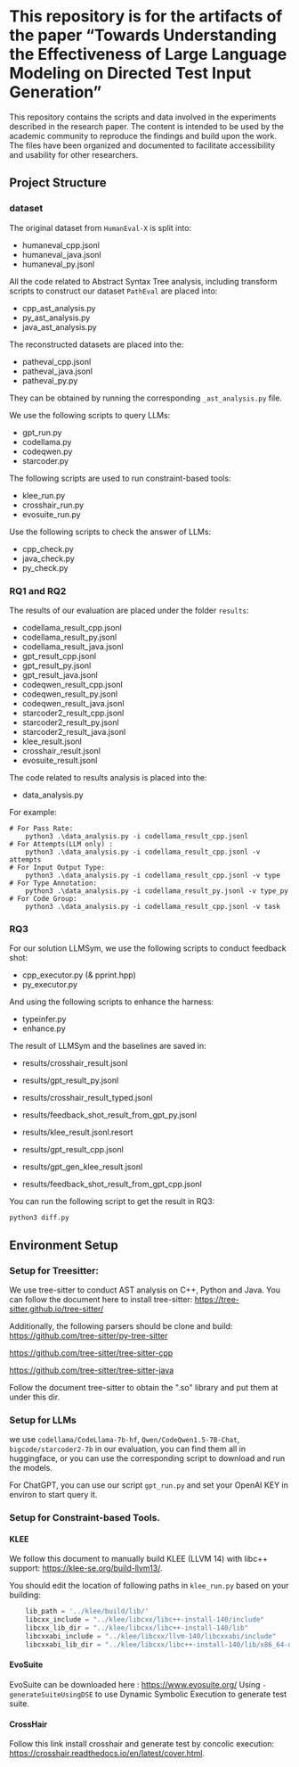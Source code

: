 # This repository is for the artifacts of the paper “Towards Understanding the Effectiveness of Large Language Modeling on Directed Test Input Generation”

This repository contains the scripts and data involved in the experiments described in the research paper. The content is intended to be used by the academic community to reproduce the findings and build upon the work. The files have been organized and documented to facilitate accessibility and usability for other researchers.

## Project Structure

### dataset
The original dataset from `HumanEval-X` is split into:
- humaneval_cpp.jsonl
- humaneval_java.jsonl
- humaneval_py.jsonl

All the code related to Abstract Syntax Tree analysis, including transform scripts to construct our dataset `PathEval` are placed into:
- cpp_ast_analysis.py
- py_ast_analysis.py
- java_ast_analysis.py

The reconstructed datasets are placed into the:
- patheval_cpp.jsonl
- patheval_java.jsonl
- patheval_py.py

They can be obtained by running the corresponding `_ast_analysis.py` file.

We use the following scripts to query LLMs:
- gpt_run.py
- codellama.py
- codeqwen.py
- starcoder.py

The following scripts are used to run constraint-based tools:
- klee_run.py
- crosshair_run.py
- evosuite_run.py

Use the following scripts to check the answer of LLMs:
- cpp_check.py
- java_check.py
- py_check.py

### RQ1 and RQ2

The results of our evaluation are placed under the folder `results`:
- codellama_result_cpp.jsonl   
- codellama_result_py.jsonl 
- codellama_result_java.jsonl  
- gpt_result_cpp.jsonl   
- gpt_result_py.jsonl  
- gpt_result_java.jsonl        
- codeqwen_result_cpp.jsonl  
- codeqwen_result_py.jsonl
- codeqwen_result_java.jsonl       
- starcoder2_result_cpp.jsonl  
- starcoder2_result_py.jsonl
- starcoder2_result_java.jsonl
- klee_result.jsonl
- crosshair_result.jsonl
- evosuite_result.jsonl

The code related to results analysis is placed into the:
- data_analysis.py

For example:
``` 
# For Pass Rate:
    python3 .\data_analysis.py -i codellama_result_cpp.jsonl
# For Attempts(LLM only) :
    python3 .\data_analysis.py -i codellama_result_cpp.jsonl -v attempts
# For Input Output Type:  
    python3 .\data_analysis.py -i codellama_result_cpp.jsonl -v type
# For Type Annotation:    
    python3 .\data_analysis.py -i codellama_result_py.jsonl -v type_py
# For Code Group: 
    python3 .\data_analysis.py -i codellama_result_cpp.jsonl -v task
``` 

### RQ3

For our solution LLMSym, we use the following scripts to conduct feedback shot:
- cpp_executor.py (& pprint.hpp)
- py_executor.py

And using the following scripts to enhance the harness:
- typeinfer.py
- enhance.py

The result of LLMSym and the baselines are saved in:

- results/crosshair_result.jsonl
- results/gpt_result_py.jsonl
- results/crosshair_result_typed.jsonl
- results/feedback_shot_result_from_gpt_py.jsonl

- results/klee_result.jsonl.resort
- results/gpt_result_cpp.jsonl
- results/gpt_gen_klee_result.jsonl
- results/feedback_shot_result_from_gpt_cpp.jsonl

You can run the following script to get the result in RQ3:
```
python3 diff.py
```

## Environment Setup

### Setup for Treesitter:
We use tree-sitter to conduct AST analysis on C++, Python and Java.
You can follow the document here to install tree-sitter: https://tree-sitter.github.io/tree-sitter/

Additionally, the following parsers should be clone and build:
https://github.com/tree-sitter/py-tree-sitter

https://github.com/tree-sitter/tree-sitter-cpp

https://github.com/tree-sitter/tree-sitter-java

Follow the document tree-sitter to obtain the ".so" library and put them at under this dir.

### Setup for LLMs

we use `codellama/CodeLlama-7b-hf`, `Qwen/CodeQwen1.5-7B-Chat`, `bigcode/starcoder2-7b` in our evaluation, you can find them all in huggingface, or you can use the corresponding script to download and run the models.

For ChatGPT, you can use our script `gpt_run.py` and set your OpenAI KEY in environ to start query it.

### Setup for Constraint-based Tools.

#### KLEE
We follow this document to manually build KLEE (LLVM 14) with libc++ support: 
https://klee-se.org/build-llvm13/.

You should edit the location of following paths in `klee_run.py` based on your building:
```py
    lib_path = '../klee/build/lib/'
    libcxx_include = "../klee/libcxx/libc++-install-140/include"
    libcxx_lib_dir = "../klee/libcxx/libc++-install-140/lib"
    libcxxabi_include = "../klee/libcxx/llvm-140/libcxxabi/include"
    libcxxabi_lib_dir = "../klee/libcxx/libc++-install-140/lib/x86_64-unknown-linux-gnu/"
```

#### EvoSuite
EvoSuite can be downloaded here : https://www.evosuite.org/
Using `-generateSuiteUsingDSE` to use Dynamic Symbolic Execution to generate test suite.

#### CrossHair

Follow this link install crosshair and generate test by concolic execution: https://crosshair.readthedocs.io/en/latest/cover.html.
